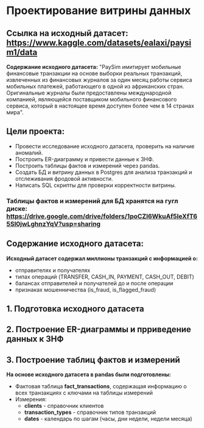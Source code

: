 # Проектирование витрины данных
## Ссылка на исходный датасет: https://www.kaggle.com/datasets/ealaxi/paysim1/data
**Содержание исходного датасета:** "PaySim имитирует мобильные финансовые транзакции на основе выборки реальных транзакций, извлеченных из финансовых журналов за один месяц работы сервиса мобильных платежей, работающего в одной из африканских стран. Оригинальные журналы были предоставлены международной компанией, являющейся поставщиком мобильного финансового сервиса, который в настоящее время доступен более чем в 14 странах мира".

## Цели проекта:
- Провести исследование исходного датасета, проверить на наличие аномалий.
- Построить ER-диаграмму и привести данные к 3НФ.
- Построить таблицы фактов и измерений через pandas.
- Создать БД и витрину данных в Postgres для анализа транзакций и отслеживания фродовой активности.
- Написать SQL скрипты для проверки корректности витрины.
### Таблицы фактов и измерений для БД хранятся на гугл диске: https://drive.google.com/drive/folders/1poCZl6WkuAf5IeXfT65Sl0jwLghnzYqV?usp=sharing

## Содержание исходного датасета:
**Исходный датасет содержал миллионы транзакций с информацией о:**
- отправителях и получателях
- типах операций (TRANSFER, CASH_IN, PAYMENT, CASH_OUT, DEBIT)
- балансах отправителей и получателей до и после операции
- признаках мошенничества (is_fraud, is_flagged_fraud)

## 1. Подготовка исходного датасета 
## 2. Построение ER-диаграммы и прриведение данных к 3НФ
## 3. Построение таблиц фактов и измерений
**На основе исходного датасета в pandas были подготовлены:**
  - Фактовая таблица **fact_transactions**, содержащая информацию о всех транзакциях с ключами на таблицы измерений
  - Измерения:
      - **clients** - справочник клиентов
      - **transaction_types** - справочник типов транзакций
      - **dates** - календарь по шагам (часы, дни недели, недели месяца)



 
